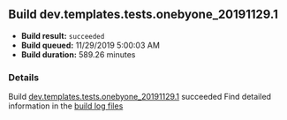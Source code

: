 ## Build dev.templates.tests.onebyone_20191129.1
- **Build result:** `succeeded`
- **Build queued:** 11/29/2019 5:00:03 AM
- **Build duration:** 589.26 minutes
### Details
Build [dev.templates.tests.onebyone_20191129.1](https://winappstudio.visualstudio.com/web/build.aspx?pcguid=a4ef43be-68ce-4195-a619-079b4d9834c2&builduri=vstfs%3a%2f%2f%2fBuild%2fBuild%2f32102) succeeded
Find detailed information in the [build log files]()
